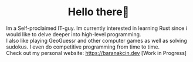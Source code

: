 <h1 align="center">Hello there👋</h1>

 Im a Self-proclaimed IT-guy. Im currently interested in learning Rust since i would like to delve deeper into high-level programming.\
 I also like playing GeoGuessr and other computer games as well as solving sudokus. I even do competitive programming from time to time.\
 Check out my personal website: https://baranakcin.dev [Work in Progress]
 

<!---
baranciaga/baranciaga is a ✨ special ✨ repository because its `README.md` (this file) appears on your GitHub profile.
You can click the Preview link to take a look at your changes.
--->
